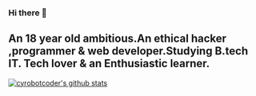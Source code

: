 ### Hi there 👋
An 18 year old ambitious.An ethical hacker ,programmer & web developer.Studying B.tech IT.
Tech lover & an Enthusiastic learner.
-----------------------------------------------------------------------------------------------------------------------------------------------------------------------------------
[![cyrobotcoder's github stats](https://github-readme-stats.vercel.app/api?username=cyrobotcoder&theme=radical)](https://github.com/anuraghazra/github-readme-stats)

